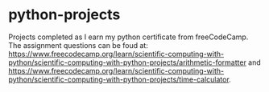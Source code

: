 # python-projects

Projects completed as I earn my python certificate from freeCodeCamp. The assignment questions can be foud at:
https://www.freecodecamp.org/learn/scientific-computing-with-python/scientific-computing-with-python-projects/arithmetic-formatter and 
https://www.freecodecamp.org/learn/scientific-computing-with-python/scientific-computing-with-python-projects/time-calculator.

